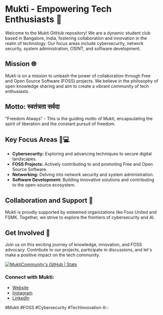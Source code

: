 # Mukti - Empowering Tech Enthusiasts 🚀

Welcome to the Mukti GitHub repository! We are a dynamic student club based in Bangalore, India, fostering collaboration and innovation in the realm of technology. Our focus areas include cybersecurity, network security, system administration, OSINT, and software development.

## Mission 🌐
Mukti is on a mission to unleash the power of collaboration through Free and Open Source Software (FOSS) projects. We believe in the philosophy of open knowledge sharing and aim to create a vibrant community of tech enthusiasts.

## Motto: स्वतंत्रता सर्वदा
"Freedom Always" - This is the guiding motto of Mukti, encapsulating the spirit of liberation and the constant pursuit of freedom.

## Key Focus Areas 🔐💻
- **Cybersecurity:** Exploring and advancing techniques to secure digital landscapes.
- **FOSS Projects:** Actively contributing to and promoting Free and Open Source Software.
- **Networking:** Delving into network security and system administration.
- **Software Development:** Building innovative solutions and contributing to the open-source ecosystem.

## Collaboration and Support 🤝
Mukti is proudly supported by esteemed organizations like Foss United and FSMK. Together, we strive to explore the frontiers of cybersecurity and AI.

## Get Involved 🚀
Join us on this exciting journey of knowledge, innovation, and FOSS advocacy. Contribute to our projects, participate in discussions, and let's make a positive impact on the tech community.

[![MuktiCommunity's GitHub | Stats](https://stats.quine.sh/MuktiCommunity/github?theme=dark)](https://quine.sh?utm_source=widgets&utm_campaign=MuktiCommunity)

### Connect with Mukti:
- [Website](https://www.mukticommunity.github.io/)
- [Instagram](https://www.instagram.com/mukti_community/)
- [LinkedIn](https://www.linkedin.com/company/mukticommunity/)

#Mukti #FOSS #Cybersecurity #TechInnovation 🌐💡
